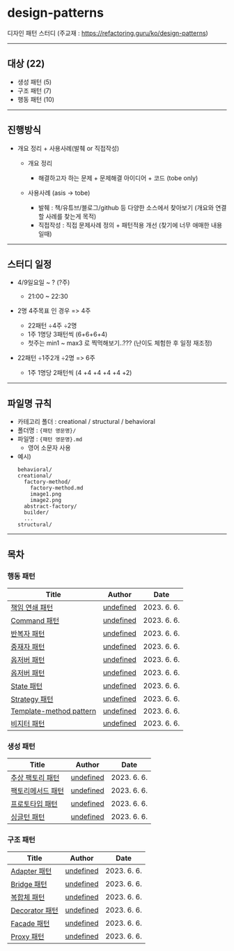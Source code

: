 # design-patterns

디자인 패턴 스터디 (주교재 : https://refactoring.guru/ko/design-patterns)


---
## 대상 (22)

- 생성 패턴 (5)
- 구조 패턴 (7)
- 행동 패턴 (10)


---
## 진행방식

- 개요 정리 + 사용사례(발췌 or 직접작성)
  - 개요 정리
    - 해결하고자 하는 문제 + 문제해결 아이디어 + 코드 (tobe only)

  - 사용사례 (asis → tobe)
    - 발췌 : 책/유튜브/블로그/github 등 다양한 소스에서 찾아보기 (개요와 연결할 사례를 찾는게 목적)
    - 직접작성 : 직접 문제사례 정의 + 패턴적용 개선 (찾기에 너무 애매한 내용일때)


---
## 스터디 일정

- 4/9일요일 ~ ? (?주)
  - 21:00 ~ 22:30

- 2명 4주목표 인 경우  =>  4주
  - 22패턴 ÷4주 ÷2명
  - 1주 1명당 3패턴씩 (6+6+6+4)
  - 첫주는 min1 ~ max3 로 찍먹해보기..??? (난이도 체험한 후 일정 재조정)

- 22패턴 ÷1주2개 ÷2명  =>  6주
  - 1주 1명당 2패턴씩 (4 +4 +4 +4 +4 +2)



---
## 파일명 규칙

- 카테고리 폴더 : creational / structural / behavioral
- 폴더명 : `{패턴 영문명}/`
- 파일명 : `{패턴 영문명}.md`
  - 영어 소문자 사용
- 예시)
  ```
  behavioral/
  creational/
    factory-method/
      factory-method.md
      image1.png
      image2.png
    abstract-factory/
    builder/
    ...
  structural/
  ```



---
## 목차



### 행동 패턴
| Title | Author | Date |
| ----------- | ----- | ---- |
|[책임 연쇄 패턴](./behavioral/chain-of-responsibility/chain-of-responsibility.md)|[undefined](https://github.com/undefined)|2023. 6. 6.|
|[Command 패턴](./behavioral/command/command.md)|[undefined](https://github.com/undefined)|2023. 6. 6.|
|[반복자 패턴](./behavioral/iterator/iterator.md)|[undefined](https://github.com/undefined)|2023. 6. 6.|
|[중재자 패턴](./behavioral/mediator/mediator.md)|[undefined](https://github.com/undefined)|2023. 6. 6.|
|[옵저버 패턴](./behavioral/observer/observer-yj.md)|[undefined](https://github.com/undefined)|2023. 6. 6.|
|[옵저버 패턴](./behavioral/observer/observer.md)|[undefined](https://github.com/undefined)|2023. 6. 6.|
|[State 패턴](./behavioral/state/state.md)|[undefined](https://github.com/undefined)|2023. 6. 6.|
|[Strategy 패턴](./behavioral/strategy/strategy.md)|[undefined](https://github.com/undefined)|2023. 6. 6.|
|[Template-method pattern](./behavioral/template-method/template-method.md)|[undefined](https://github.com/undefined)|2023. 6. 6.|
|[비지터 패턴](./behavioral/visitor/visitor.md)|[undefined](https://github.com/undefined)|2023. 6. 6.|,

### 생성 패턴
| Title | Author | Date |
| ----------- | ----- | ---- |
|[추상 팩토리 패턴](./creational/abstract-factory/abstract-factory.md)|[undefined](https://github.com/undefined)|2023. 6. 6.|
|[팩토리메서드 패턴](./creational/factory-method/factory-method.md)|[undefined](https://github.com/undefined)|2023. 6. 6.|
|[프로토타입 패턴](./creational/prototype/prototype.md)|[undefined](https://github.com/undefined)|2023. 6. 6.|
|[싱글턴 패턴](./creational/singleton/singleton.md)|[undefined](https://github.com/undefined)|2023. 6. 6.|,

### 구조 패턴
| Title | Author | Date |
| ----------- | ----- | ---- |
|[Adapter 패턴](./structural/adapter/adapter.md)|[undefined](https://github.com/undefined)|2023. 6. 6.|
|[Bridge 패턴](./structural/bridge/bridge.md)|[undefined](https://github.com/undefined)|2023. 6. 6.|
|[복합체 패턴](./structural/composite/composite.md)|[undefined](https://github.com/undefined)|2023. 6. 6.|
|[Decorator 패턴](./structural/decorator/decorator.md)|[undefined](https://github.com/undefined)|2023. 6. 6.|
|[Facade 패턴](./structural/facade/facade.md)|[undefined](https://github.com/undefined)|2023. 6. 6.|
|[Proxy 패턴](./structural/proxy/proxy.md)|[undefined](https://github.com/undefined)|2023. 6. 6.|
